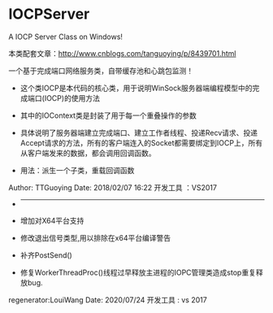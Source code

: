 # IOCPServer
A IOCP Server Class on Windows!
 
 
本类配套文章：http://www.cnblogs.com/tanguoying/p/8439701.html


一个基于完成端口网络服务类，自带缓存池和心跳包监测！

* 这个类IOCP是本代码的核心类，用于说明WinSock服务器端编程模型中的完成端口(IOCP)的使用方法

* 其中的IOContext类是封装了用于每一个重叠操作的参数

* 具体说明了服务器端建立完成端口、建立工作者线程、投递Recv请求、投递Accept请求的方法，所有的客户端连入的Socket都需要绑定到IOCP上，所有从客户端发来的数据，都会调用回调函数。

* 用法：派生一个子类，重载回调函数

Author: TTGuoying
Date: 2018/02/07 16:22
开发工具 ：VS2017

* -----------------------------------------------------------------

* 增加对X64平台支持

* 修改退出信号类型,用以排除在x64平台编译警告

* 补齐PostSend()

* 修复WorkerThreadProc()线程过早释放主进程的IOPC管理类造成stop重复释放bug.

regenerator:LouiWang
Date: 2020/07/24
开发工具 : vs 2017
